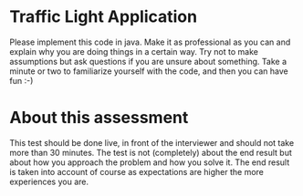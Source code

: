 # Traffic Light Application

Please implement this code in java.
Make it as professional as you can and explain why you are doing things in a certain way.
Try not to make assumptions but ask questions if you are unsure about something.
Take a minute or two to familiarize yourself with the code, and then you can have fun :-)

# About this assessment

This test should be done live, in front of the interviewer and should not take more than 30 minutes.
The test is not (completely) about the end result but about how you approach the problem and how you solve it.
The end result is taken into account of course as expectations are higher the more experiences you are.

